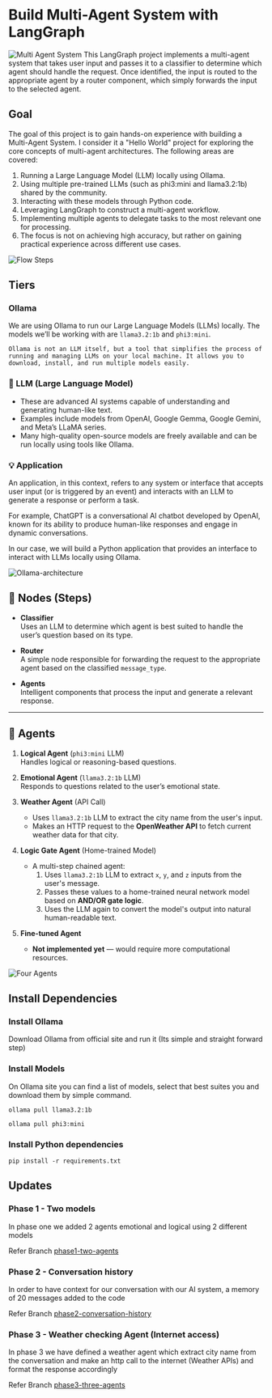 # Build Multi-Agent System with LangGraph
![Multi Agent System](media/multi-agent-system.png)
This LangGraph project implements a multi-agent system that takes user input and passes it to a classifier to determine which agent should handle the request. Once identified, the input is routed to the appropriate agent by a router component, which simply forwards the input to the selected agent.
## Goal
The goal of this project is to gain hands-on experience with building a Multi-Agent System. I consider it a "Hello World" project for exploring the core concepts of multi-agent architectures. The following areas are covered:

1. Running a Large Language Model (LLM) locally using Ollama.
2. Using multiple pre-trained LLMs (such as phi3:mini and llama3.2:1b) shared by the community.
3. Interacting with these models through Python code.
4. Leveraging LangGraph to construct a multi-agent workflow.
5. Implementing multiple agents to delegate tasks to the most relevant one for processing.
6. The focus is not on achieving high accuracy, but rather on gaining practical experience across different use cases.

![Flow Steps](media/execution-flow-multi-agent.png)

## Tiers
### Ollama
We are using Ollama to run our Large Language Models (LLMs) locally. The models we’ll be working with are `llama3.2:1b` and `phi3:mini`.

    Ollama is not an LLM itself, but a tool that simplifies the process of running and managing LLMs on your local machine. It allows you to download, install, and run multiple models easily.

### 🧠 LLM (Large Language Model)
* These are advanced AI systems capable of understanding and generating human-like text.
* Examples include models from OpenAI, Google Gemma, Google Gemini, and Meta’s LLaMA series.
* Many high-quality open-source models are freely available and can be run locally using tools like Ollama.

### 💡 Application
An application, in this context, refers to any system or interface that accepts user input (or is triggered by an event) and interacts with an LLM to generate a response or perform a task.

For example, ChatGPT is a conversational AI chatbot developed by OpenAI, known for its ability to produce human-like responses and engage in dynamic conversations.

In our case, we will build a Python application that provides an interface to interact with LLMs locally using Ollama.


![Ollama-architecture](media/ollama-architecture.png)

## 🧩 Nodes (Steps)

- **Classifier**  
  Uses an LLM to determine which agent is best suited to handle the user’s question based on its type.

- **Router**  
  A simple node responsible for forwarding the request to the appropriate agent based on the classified `message_type`.

- **Agents**  
  Intelligent components that process the input and generate a relevant response.

---

## 🤖 Agents

1. **Logical Agent** (`phi3:mini` LLM)  
   Handles logical or reasoning-based questions.

2. **Emotional Agent** (`llama3.2:1b` LLM)  
   Responds to questions related to the user’s emotional state.

3. **Weather Agent** (API Call)  
   - Uses `llama3.2:1b` LLM to extract the city name from the user's input.  
   - Makes an HTTP request to the **OpenWeather API** to fetch current weather data for that city.

4. **Logic Gate Agent** (Home-trained Model)  
   - A multi-step chained agent:
     1. Uses `llama3.2:1b` LLM to extract `x`, `y`, and `z` inputs from the user's message.  
     2. Passes these values to a home-trained neural network model based on **AND/OR gate logic**.  
     3. Uses the LLM again to convert the model's output into natural human-readable text.

5. **Fine-tuned Agent**  
   - **Not implemented yet** — would require more computational resources.

![Four Agents](media/4-agents.png)

## Install Dependencies

### Install Ollama
Download Ollama from official site and run it (Its simple and straight forward step)


### Install Models
On Ollama site you can find a list of models, select that best suites you and download them by simple command.

`ollama pull llama3.2:1b`

`ollama pull phi3:mini`

### Install Python dependencies

`pip install -r requirements.txt`


## Updates
### Phase 1 - Two models
In phase one we added 2 agents emotional and logical using 2 different models

Refer Branch [phase1-two-agents](https://github.com/mazhar-hassan/ai-langgraph-ollama/tree/phase1-two-agents)


### Phase 2 - Conversation history
In order to have context for our conversation with our AI system, a memory of 20 messages added to the code

Refer Branch [phase2-conversation-history](https://github.com/mazhar-hassan/ai-langgraph-ollama/tree/phase2-conversation-history)

### Phase 3 - Weather checking Agent (Internet access)
In phase 3 we have defined a weather agent which extract city name from the conversation and make an http call to the internet (Weather APIs)
and format the response accordingly

Refer Branch [phase3-three-agents](https://github.com/mazhar-hassan/ai-langgraph-ollama/tree/phase3-three-agents)


